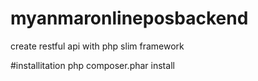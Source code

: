 # myanmaronlineposbackend
create restful api with php slim framework


#installitation
php composer.phar install
